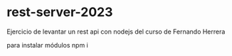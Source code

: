 # rest-server-2023

Ejercicio de levantar un rest api con nodejs del curso de Fernando Herrera

para instalar módulos npm i
